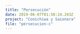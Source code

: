 ```yaml
---
title: "Persecución"
date: 2019-06-07T01:58:24.243Z
project: "Conichiwa y Saionara"
file: "persecucion-c"
---
```

